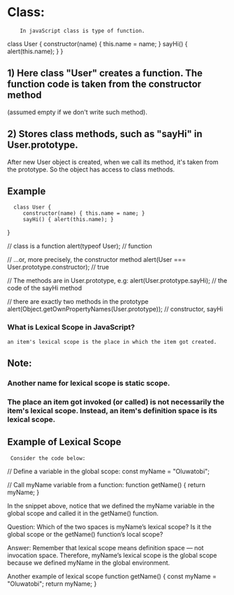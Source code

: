 # Class:

        In javaScript class is type of function.

class User {
constructor(name) { this.name = name; }
sayHi() { alert(this.name); }
}

## 1) Here class "User" creates a function. The function code is taken from the constructor method

(assumed empty if we don't write such method).

## 2) Stores class methods, such as "sayHi" in User.prototype.

After new User object is created, when we call its method, it's taken from the prototype.
So the object has access to class methods.

## Example

      class User {
         constructor(name) { this.name = name; }
         sayHi() { alert(this.name); }

}

// class is a function
alert(typeof User); // function

// ...or, more precisely, the constructor method
alert(User === User.prototype.constructor); // true

// The methods are in User.prototype, e.g:
alert(User.prototype.sayHi); // the code of the sayHi method

// there are exactly two methods in the prototype
alert(Object.getOwnPropertyNames(User.prototype)); // constructor, sayHi

### What is Lexical Scope in JavaScript?

    an item's lexical scope is the place in which the item got created.

## Note:

### Another name for lexical scope is static scope.

### The place an item got invoked (or called) is not necessarily the item's lexical scope. Instead, an item's definition space is its lexical scope.

## Example of Lexical Scope

     Consider the code below:

// Define a variable in the global scope:
const myName = "Oluwatobi";

// Call myName variable from a function:
function getName() {
return myName;
}

In the snippet above, notice that we defined the myName variable in the global scope and called it in the getName() function.

Question: Which of the two spaces is myName’s lexical scope? Is it the global scope or the getName() function’s local scope?

Answer: Remember that lexical scope means definition space — not invocation space. Therefore, myName’s lexical scope is the global scope because we defined myName in the global environment.

Another example of lexical scope
function getName() {
const myName = "Oluwatobi";
return myName;
}
